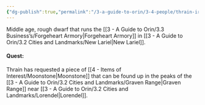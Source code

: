 ```yaml
---
{"dg-publish":true,"permalink":"/3-a-guide-to-orin/3-4-people/thrain-ironforge/","created":"2025-01-22T17:07:49.577-06:00","updated":"2025-01-30T16:32:03.235-06:00"}
---
```


Middle age, rough dwarf that runs the [[3 - A Guide to Orin/3.3 Business’s/Forgeheart Armory\|Forgeheart Armory]] in [[3 - A Guide to Orin/3.2 Cities and Landmarks/New Lariel\|New Lariel]]. 

#### Quest:
Thrain has requested a piece of [[4 - Items of Interest/Moonstone\|Moonstone]] that can be found up in the peaks of the [[3 - A Guide to Orin/3.2 Cities and Landmarks/Graven Range\|Graven Range]] near [[3 - A Guide to Orin/3.2 Cities and Landmarks/Lorendel\|Lorendel]].